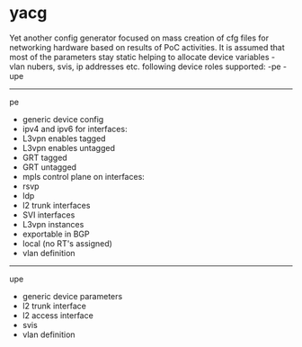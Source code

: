 # yacg
Yet another config generator
focused on mass creation of cfg files for networking hardware based on results of PoC activities.
It is assumed that most of the parameters stay static helping to allocate device variables - vlan nubers, svis, ip addresses etc.
following device roles supported:
-pe
-upe

---
pe
 - generic device config
 -  ipv4 and ipv6 for interfaces:
   - L3vpn enables tagged
   - L3vpn enables untagged
   - GRT tagged
   - GRT untagged
 -  mpls control plane on interfaces:
  - rsvp
  - ldp
 - l2 trunk interfaces
 - SVI interfaces
 - L3vpn instances
  - exportable in BGP
  - local (no RT's assigned)
 - vlan definition

---
upe
 - generic device parameters
 - l2 trunk interface
 - l2 access interface
 - svis
 - vlan definition